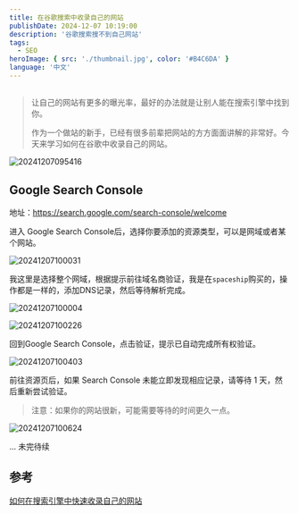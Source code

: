 ```yaml
---
title: 在谷歌搜索中收录自己的网站
publishDate: 2024-12-07 10:19:00
description: '谷歌搜索搜不到自己网站'
tags:
  - SEO
heroImage: { src: './thumbnail.jpg', color: '#B4C6DA' }
language: '中文'
---
```



## 

> 让自己的网站有更多的曝光率，最好的办法就是让别人能在搜索引擎中找到你。
>
> 作为一个做站的新手，已经有很多前辈把网站的方方面面讲解的非常好。今天来学习如何在谷歌中收录自己的网站。

![20241207095416](http://blog.notd.cn/images/20241207095416.png)

## Google Search Console 

地址：<https://search.google.com/search-console/welcome>

进入 Google Search Console后，选择你要添加的资源类型，可以是网域或者某个网站。

![20241207100031](http://blog.notd.cn/images/20241207100031.png)

我这里是选择整个网域，根据提示前往域名商验证，我是在`spaceship`购买的，操作都是一样的，添加DNS记录，然后等待解析完成。

![20241207100004](http://blog.notd.cn/images/20241207100004.png)

![20241207100226](http://blog.notd.cn/images/20241207100226.png)

回到Google Search Console，点击验证，提示已自动完成所有权验证。

![20241207100403](http://blog.notd.cn/images/20241207100403.png)

前往资源页后，如果 Search Console 未能立即发现相应记录，请等待 1 天，然后重新尝试验证。

> 注意：如果你的网站很新，可能需要等待的时间更久一点。

![20241207100624](http://blog.notd.cn/images/20241207100624.png)


... 未完待续

## 参考

[如何在搜索引擎中快速收录自己的网站](https://vickey.fun/2022/04/19/how-to-add-your-site-to-the-search-engine/)